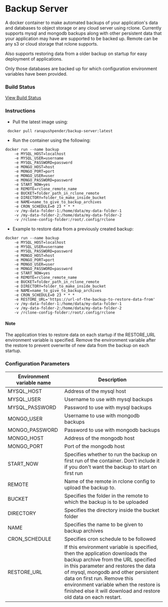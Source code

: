 # Backup Server
A docker container to make automated backups of your application's data and databases to object storage or any cloud server using rclone. Currently supports mysql and mongodb backups along with other persistent data that your application may have are supported to be backed up. Remote can be any s3 or cloud storage that rclone supports. 

Also supports restoring data from a older backup on startup for easy deployment of applications.

Only those databases are backed up for which configuration environment variables have been provided.
### Build Status
[View Build Status](https://drone.stackweb.net/ranapushpender/backup-server)
### Instructions
* Pull the latest image using:
```
 docker pull ranapushpender/backup-server:latest
```
* Run the container using the following:
```
docker run --name backup 
    -e MYSQL_HOST=localhost
    -e MYSQL_USER=username
    -e MYSQL_PASSWORD=password
    -e MONGO_HOST=host
    -e MONGO_PORT=port
    -e MONGO_USER=user
    -e MONGO_PASSWORD=password
    -e START_NOW=yes
    -e REMOTE=rclone_remote_name
    -e BUCKET=folder_path_in_rclone_remote
    -e DIRECTORY=folder_to_make_inside_bucket
    -e NAME=name_to_give_to_backup_archives
    -e CRON_SCHEDULE=0 23 * * *
    -v /my-data-folder-1:/home/data/my-data-folder-1
    -v /my-data-folder-2:/home/data/my-data-folder-2
    -v /rclone-config-folder:/root/.config/rclone
```
* Example to restore data from a previously created backup:
```
docker run --name backup 
    -e MYSQL_HOST=localhost
    -e MYSQL_USER=username
    -e MYSQL_PASSWORD=password
    -e MONGO_HOST=host
    -e MONGO_PORT=port
    -e MONGO_USER=user
    -e MONGO_PASSWORD=password
    -e START_NOW=yes
    -e REMOTE=rclone_remote_name
    -e BUCKET=folder_path_in_rclone_remote
    -e DIRECTORY=folder_to_make_inside_bucket
    -e NAME=name_to_give_to_backup_archives
    -e CRON_SCHEDULE=0 23 * * *
    -e RESTORE_URL='https://url-of-the-backup-to-restore-data-from'
    -v /my-data-folder-1:/home/data/my-data-folder-1
    -v /my-data-folder-2:/home/data/my-data-folder-2
    -v /rclone-config-folder:/root/.config/rclone
```
#### Note
The application tries to restore data on each startup if the RESTORE_URL environment variable is specified. Remove the environment variable after the restore to prevent overwrite of new data from the backup on each startup.

### Configuration Parameters
| Environment variable name      | Description |
| -------------------------------| ----------- |
| MYSQL_HOST                         | Address of the mysql host       |
| MYSQL_USER                      | Username to use with mysql backups        |
| MYSQL_PASSWORD                      | Password to use with mysql backups        |
| MONGO_USER                      | Username to use with mongodb backups        |
| MONGO_PASSWORD                      | Password to use with mongodb backups        |
| MONGO_HOST                      | Address of the mongodb host      |
| MONGO_PORT                      | Port of the mongodb host      |
| START_NOW                      | Specifies whether to run the backup on first run of the container. Don't include it if you don't want the backup to start on first run       |
|REMOTE | Name of the remote in rclone config to upload the backup to.
| BUCKET                      | Specifies the folder in the remote to which the backup is to be uploaded        |
| DIRECTORY                      | Specifies the directory inside the bucket folder        |
| NAME                      | Specifies the name to be given to backup archives        |
| CRON_SCHEDULE                      | Specifies cron schedule to be followed        |
| RESTORE_URL | If this environment variable is specified, then the application downloads the backup archive from the URL specified in this parameter and restores the data of mysql, mongodb and other persistent data on first run. Remove this environment variable when the restore is finished else it will download and restore old data on each restart.
